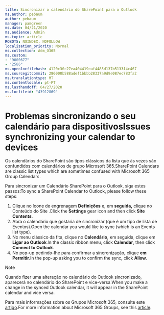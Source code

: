 ```yaml
---
title: Sincronizar o calendário do SharePoint para o Outlook
ms.author: pebaum
author: pebaum
manager: pamgreen
ms.date: 04/21/2020
ms.audience: Admin
ms.topic: article
ROBOTS: NOINDEX, NOFOLLOW
localization_priority: Normal
ms.collection: Adm_O365
ms.custom:
- "9000677"
- "2586"
ms.openlocfilehash: 4120c30c27ea404419eaf4485d137b513314c467
ms.sourcegitcommit: 286000b588adef1bbbb28337a9d9e087ec783fa2
ms.translationtype: MT
ms.contentlocale: pt-PT
ms.lasthandoff: 04/27/2020
ms.locfileid: "43912869"
---
```

# <a name="issues-synchronizing-your-calendar-to-devices"></a><span data-ttu-id="5dc21-102">Problemas sincronizando o seu calendário para dispositivos</span><span class="sxs-lookup"><span data-stu-id="5dc21-102">Issues synchronizing your calendar to devices</span></span>

<span data-ttu-id="5dc21-103">Os calendários do SharePoint são tipos clássicos da lista que às vezes são confundidos com calendários de grupo Microsoft 365.</span><span class="sxs-lookup"><span data-stu-id="5dc21-103">SharePoint Calendars are classic list types which are sometimes confused with Microsoft 365 Group Calendars.</span></span>

<span data-ttu-id="5dc21-104">Para sincronizar um Calendário SharePoint para o Outlook, siga estes passos:</span><span class="sxs-lookup"><span data-stu-id="5dc21-104">To sync a SharePoint Calendar to Outlook, please follow these steps:</span></span>

1. <span data-ttu-id="5dc21-105">Clique no ícone de engrenagem **Definições** e, em **seguida,** clique no Conteúdo do Site .</span><span class="sxs-lookup"><span data-stu-id="5dc21-105">Click the **Settings** gear icon and then click **Site Contents**.</span></span>
2. <span data-ttu-id="5dc21-106">Abra o calendário que gostaria de sincronizar (que é um tipo de lista de Eventos).</span><span class="sxs-lookup"><span data-stu-id="5dc21-106">Open the calendar you would like to sync (which is an Events list type).</span></span>
3. <span data-ttu-id="5dc21-107">No menu clássico da fita, clique no **Calendário,** em seguida, clique em **Ligar ao Outlook**.</span><span class="sxs-lookup"><span data-stu-id="5dc21-107">In the classic ribbon menu, click **Calendar**, then click **Connect to Outlook**.</span></span>
4. <span data-ttu-id="5dc21-108">No pop-up pedindo-lhe para confirmar a sincronização, clique **em Permitir**.</span><span class="sxs-lookup"><span data-stu-id="5dc21-108">In the pop-up asking you to confirm the sync, click **Allow**.</span></span>

>[!Note]
> <span data-ttu-id="5dc21-109">Quando fizer uma alteração no calendário do Outlook sincronizado, aparecerá no calendário do SharePoint e vice-versa.</span><span class="sxs-lookup"><span data-stu-id="5dc21-109">When you make a change in the synced Outlook calendar, it will appear in the SharePoint calendar and vice versa.</span></span>

<span data-ttu-id="5dc21-110">Para mais informações sobre os Grupos Microsoft 365, consulte este [artigo](https://support.office.com/article/Learn-about-Office-365-groups-b565caa1-5c40-40ef-9915-60fdb2d97fa2).</span><span class="sxs-lookup"><span data-stu-id="5dc21-110">For more information about Microsoft 365 Groups, see this [article](https://support.office.com/article/Learn-about-Office-365-groups-b565caa1-5c40-40ef-9915-60fdb2d97fa2).</span></span>
